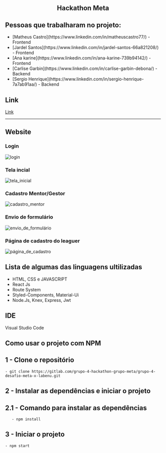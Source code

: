 <h2 align="center"> 
    Hackathon Meta
</h2>

## Pessoas que trabalharam no projeto:
<ul>
    <li>[Matheus Castro](https://www.linkedin.com/in/matheuscastro77/) - Frontend</li> 
    <li>[Jardel Santos](https://www.linkedin.com/in/jardel-santos-66a821208/) - Frontend</li>
    <li>[Ana karine](https://www.linkedin.com/in/ana-karine-739b94142/) - Frontend</li>
    <li>[Carlise Garbin](https://www.linkedin.com/in/carlise-garbin-debona/) - Backend</li>
    <li>[Sergio Henrique](https://www.linkedin.com/in/sergio-henrique-7a7ab91aa/) - Backend</li>
</ul>

## Link 
[Link](https://meta-feedback.vercel.app/)

---
## Website
### Login
![login](/uploads/cc8bc3297bd0331890f8a0b88afe8544/login.png)
### Tela incial
![tela_inicial](/uploads/6efa744f02a611c40edcd7205afc04b5/tela_inicial.png)
### Cadastro Mentor/Gestor
![cadastro_mentor](/uploads/6f3d50f0d042f7d78c950d9e15df33b1/cadastro_mentor.png)
### Envio de formulário
![envio_de_formulário](/uploads/d92cc99527ea5f61aa74b5e4c4ea54a8/envio_de_formulário.png)
### Página de cadastro do leaguer
![página_de_cadastro](/uploads/d1a975783455b850efa71fe70c0bfdb4/página_de_cadastro.png)

## Lista de algumas das linguagens ultilizadas
<ul>
    <li>HTML, CSS e JAVASCRIPT</li>
    <li>React Js</li>
    <li>Route System</li>
    <li>Styled-Components, Material-Ui</li>
    <li>Node.Js, Knex, Express, Jwt</li>
    
</ul>
 
## IDE

Visual Studio Code

## Como usar o projeto com NPM

## 1 - Clone o repositório
    - git clone https://gitlab.com/grupo-4-hackathon-grupo-meta/grupo-4-desafio-meta-x-labenu.git
## 2 - Instalar as dependências e iniciar o projeto 

## 2.1 - Comando para instalar as dependências
       - npm install

## 3 - Iniciar o projeto
    - npm start

